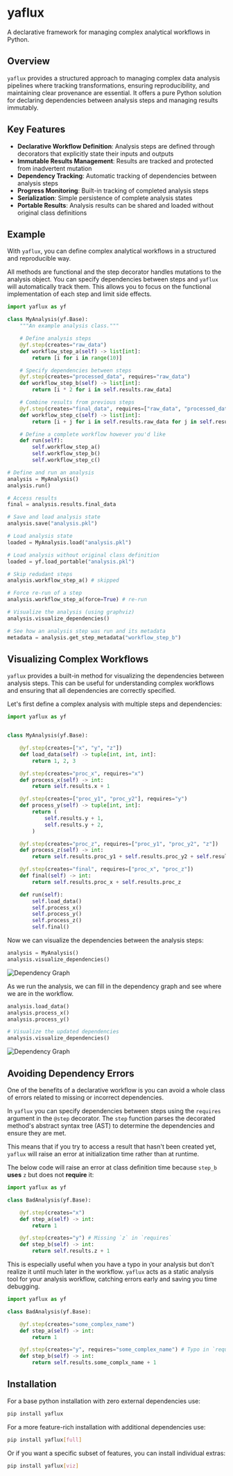 # yaflux

A declarative framework for managing complex analytical workflows in Python.

## Overview

`yaflux` provides a structured approach to managing complex data analysis pipelines where tracking transformations, ensuring reproducibility, and maintaining clear provenance are essential. It offers a pure Python solution for declaring dependencies between analysis steps and managing results immutably.

## Key Features

- **Declarative Workflow Definition**: Analysis steps are defined through decorators that explicitly state their inputs and outputs
- **Immutable Results Management**: Results are tracked and protected from inadvertent mutation
- **Dependency Tracking**: Automatic tracking of dependencies between analysis steps
- **Progress Monitoring**: Built-in tracking of completed analysis steps
- **Serialization**: Simple persistence of complete analysis states
- **Portable Results**: Analysis results can be shared and loaded without original class definitions

## Example

With `yaflux`, you can define complex analytical workflows in a structured and reproducible way.

All methods are functional and the step decorator handles mutations to the analysis object.
You can specify dependencies between steps and `yaflux` will automatically track them.
This allows you to focus on the functional implementation of each step and limit side effects.

```python
import yaflux as yf

class MyAnalysis(yf.Base):
    """An example analysis class."""

    # Define analysis steps
    @yf.step(creates="raw_data")
    def workflow_step_a(self) -> list[int]:
        return [i for i in range(10)]

    # Specify dependencies between steps
    @yf.step(creates="processed_data", requires="raw_data")
    def workflow_step_b(self) -> list[int]:
        return [i * 2 for i in self.results.raw_data]

    # Combine results from previous steps
    @yf.step(creates="final_data", requires=["raw_data", "processed_data"])
    def workflow_step_c(self) -> list[int]:
        return [i + j for i in self.results.raw_data for j in self.results.processed_data]

    # Define a complete workflow however you'd like
    def run(self):
        self.workflow_step_a()
        self.workflow_step_b()
        self.workflow_step_c()

# Define and run an analysis
analysis = MyAnalysis()
analysis.run()

# Access results
final = analysis.results.final_data

# Save and load analysis state
analysis.save("analysis.pkl")

# Load analysis state
loaded = MyAnalysis.load("analysis.pkl")

# Load analysis without original class definition
loaded = yf.load_portable("analysis.pkl")

# Skip redudant steps
analysis.workflow_step_a() # skipped

# Force re-run of a step
analysis.workflow_step_a(force=True) # re-run

# Visualize the analysis (using graphviz)
analysis.visualize_dependencies()

# See how an analysis step was run and its metadata
metadata = analysis.get_step_metadata("workflow_step_b")
```

## Visualizing Complex Workflows

`yaflux` provides a built-in method for visualizing the dependencies between analysis steps.
This can be useful for understanding complex workflows and ensuring that all dependencies are correctly specified.

Let's first define a complex analysis with multiple steps and dependencies:

```python
import yaflux as yf


class MyAnalysis(yf.Base):

    @yf.step(creates=["x", "y", "z"])
    def load_data(self) -> tuple[int, int, int]:
        return 1, 2, 3

    @yf.step(creates="proc_x", requires="x")
    def process_x(self) -> int:
        return self.results.x + 1

    @yf.step(creates=["proc_y1", "proc_y2"], requires="y")
    def process_y(self) -> tuple[int, int]:
        return (
            self.results.y + 1,
            self.results.y + 2,
        )

    @yf.step(creates="proc_z", requires=["proc_y1", "proc_y2", "z"])
    def process_z(self) -> int:
        return self.results.proc_y1 + self.results.proc_y2 + self.results.z

    @yf.step(creates="final", requires=["proc_x", "proc_z"])
    def final(self) -> int:
        return self.results.proc_x + self.results.proc_z

    def run(self):
        self.load_data()
        self.process_x()
        self.process_y()
        self.process_z()
        self.final()
```

Now we can visualize the dependencies between the analysis steps:

```python
analysis = MyAnalysis()
analysis.visualize_dependencies()
```

![Dependency Graph](docs/source/assets/complex_workflow_init.svg)

As we run the analysis, we can fill in the dependency graph and see where we are in the workflow.

```python
analysis.load_data()
analysis.process_x()
analysis.process_y()

# Visualize the updated dependencies
analysis.visualize_dependencies()
```

![Dependency Graph](docs/source/assets/complex_workflow_progress.svg)

## Avoiding Dependency Errors

One of the benefits of a declarative workflow is you can avoid a whole class of errors related to missing or incorrect dependencies.

In `yaflux` you can specify dependencies between steps using the `requires` argument in the `@step` decorator.
The `step` function parses the decorated method's abstract syntax tree (AST) to determine the dependencies and ensure they are met.

This means that if you try to access a result that hasn't been created yet, `yaflux` will raise an error at initialization time rather than at runtime.

The below code will raise an error at class definition time because `step_b` **uses** `z` but does not **require** it:

```python
import yaflux as yf

class BadAnalysis(yf.Base):

    @yf.step(creates="x")
    def step_a(self) -> int:
        return 1

    @yf.step(creates="y") # Missing `z` in `requires`
    def step_b(self) -> int:
        return self.results.z + 1
```

This is especially useful when you have a typo in your analysis but don't realize it until much later in the workflow.
`yaflux` acts as a static analysis tool for your analysis workflow, catching errors early and saving you time debugging.

```python
import yaflux as yf

class BadAnalysis(yf.Base):

    @yf.step(creates="some_complex_name")
    def step_a(self) -> int:
        return 1

    @yf.step(creates="y", requires="some_complex_name") # Typo in `requires`
    def step_b(self) -> int:
        return self.results.some_complx_name + 1


```

## Installation

For a base python installation with zero external dependencies use:

```bash
pip install yaflux
```

For a more feature-rich installation with additional dependencies use:

```bash
pip install yaflux[full]
```

Or if you want a specific subset of features, you can install individual extras:

```bash
pip install yaflux[viz]
```
